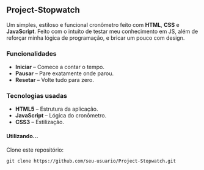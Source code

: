 ## Project-Stopwatch

Um simples, estiloso e funcional cronômetro feito com **HTML**, **CSS** e **JavaScript**. Feito com o intuito de testar meu conhecimento em JS, além de reforçar minha lógica de programação, e bricar um pouco com design. 

### Funcionalidades

 -  **Iniciar** – Comece a contar o tempo.
 -  **Pausar** – Pare exatamente onde parou.
 -  **Resetar** – Volte tudo para zero.

   ### Tecnologias usadas

- **HTML5** – Estrutura da aplicação.
- **JavaScript** – Lógica do cronômetro.
-  **CSS3** – Estilização.

#### Utilizando...
 Clone este repositório:
   ```
   git clone https://github.com/seu-usuario/Project-Stopwatch.git
```
